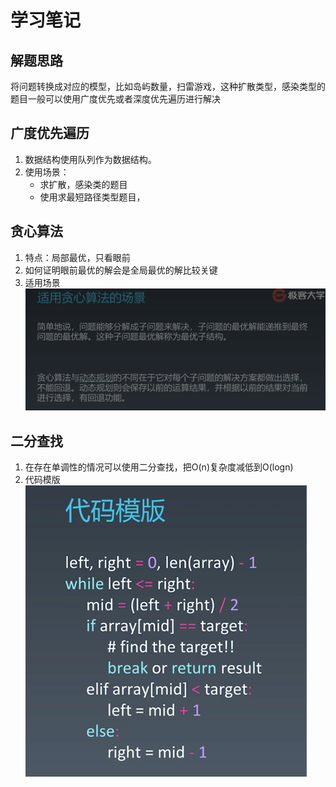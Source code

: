 # 学习笔记

## 解题思路

将问题转换成对应的模型，比如岛屿数量，扫雷游戏，这种扩散类型，感染类型的题目一般可以使用广度优先或者深度优先遍历进行解决

## 广度优先遍历

1. 数据结构使用队列作为数据结构。
2. 使用场景：
    - 求扩散，感染类的题目
    - 使用求最短路径类型题目，

## 贪心算法

1. 特点：局部最优，只看眼前
2. 如何证明眼前最优的解会是全局最优的解比较关键
3. 适用场景
![贪心算法适用场景](./image/贪心算法适用场景.png)

## 二分查找

1. 在存在单调性的情况可以使用二分查找，把O(n)复杂度减低到O(logn)
2. 代码模版
![二分查找代码模版](./image/二分查找代码模版.png)
